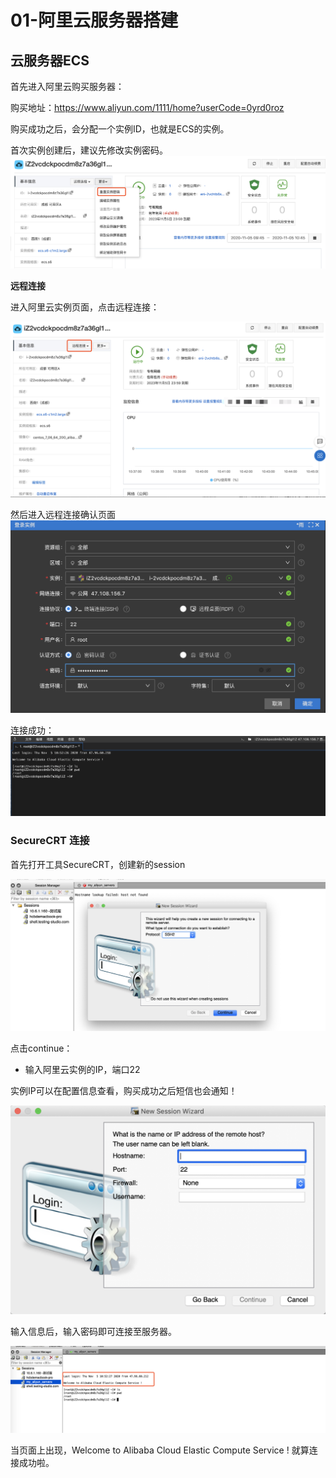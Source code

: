 # 01-阿里云服务器搭建



## 云服务器ECS


首先进入阿里云购买服务器：
 
 购买地址：https://www.aliyun.com/1111/home?userCode=0yrd0roz


购买成功之后，会分配一个实例ID，也就是ECS的实例。

首次实例创建后，建议先修改实例密码。
![](_v_images/20201105105937761_1168115063.png)




**远程连接**

进入阿里云实例页面，点击远程连接：

![](_v_images/20201105105456215_1925039003.png)



然后进入远程连接确认页面
![](_v_images/20201105105211183_1401786199.png)



连接成功：
![](_v_images/20201105105541041_141897719.png)




### SecureCRT 连接


首先打开工具SecureCRT，创建新的session

![](_v_images/20201105110711725_1468310350.png)

点击continue：
 
 - 输入阿里云实例的IP，端口22
 
实例IP可以在配置信息查看，购买成功之后短信也会通知！

![](_v_images/20201105110737209_1157464773.png)





输入信息后，输入密码即可连接至服务器。

![](_v_images/20201105111118730_1603565285.png)



当页面上出现，Welcome to Alibaba Cloud Elastic Compute Service ! 就算连接成功啦。